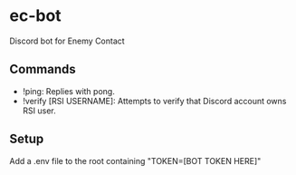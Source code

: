 # ec-bot
Discord bot for Enemy Contact

## Commands
- !ping: Replies with pong.
- !verify [RSI USERNAME]: Attempts to verify that Discord account owns RSI user.

## Setup
Add a .env file to the root containing "TOKEN=[BOT TOKEN HERE]"

